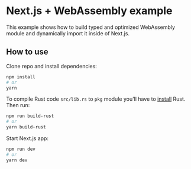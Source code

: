 # Next.js + WebAssembly example

This example shows how to build typed and optimized WebAssembly module and dynamically import it inside of Next.js.

## How to use

Clone repo and install dependencies:

```bash
npm install
# or
yarn
```

To compile Rust code `src/lib.rs` to `pkg` module you'll have to [install](https://www.rust-lang.org/learn/get-started)
Rust. Then run:

```bash
npm run build-rust
# or
yarn build-rust
```

Start Next.js app:

```bash
npm run dev
# or
yarn dev
```

